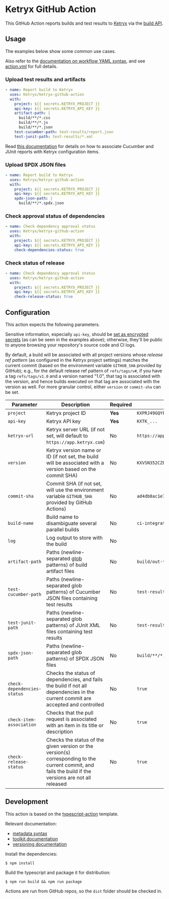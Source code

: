 # Ketryx GitHub Action

This GitHub Action reports builds and test results to [Ketryx](https://www.ketryx.com/) via the [build API](https://docs.ketryx.com/api/build-api).

## Usage

The examples below show some common use cases.

Also refer to the [documentation on workflow YAML syntax](https://help.github.com/en/articles/workflow-syntax-for-github-actions), and see [action.yml](action.yml) for full details.

### Upload test results and artifacts

```yaml
- name: Report build to Ketryx
  uses: Ketryx/ketryx-github-action
  with:
    project: ${{ secrets.KETRYX_PROJECT }}
    api-key: ${{ secrets.KETRYX_API_KEY }}
    artifact-path: |
      build/**/*.css
      build/**/*.js
      build/**/*.json
    test-cucumber-path: test-results/report.json
    test-junit-path: test-results/*.xml
```

Read [this documentation](https://docs.ketryx.com/manuals/man-06-test-management#id-3.4.-associating-automated-tests-with-configuration-items) for details on how to associate Cucumber and JUnit reports with Ketryx configuration items.

### Upload SPDX JSON files

```yaml
- name: Report build to Ketryx
  uses: Ketryx/ketryx-github-action
  with:
    project: ${{ secrets.KETRYX_PROJECT }}
    api-key: ${{ secrets.KETRYX_API_KEY }}
    spdx-json-path: |
      build/**/*.spdx.json
```

### Check approval status of dependencies

```yaml
- name: Check dependency approval status
  uses: Ketryx/ketryx-github-action
  with:
    project: ${{ secrets.KETRYX_PROJECT }}
    api-key: ${{ secrets.KETRYX_API_KEY }}
    check-dependencies-status: true
```

### Check status of release

```yaml
- name: Check dependency approval status
  uses: Ketryx/ketryx-github-action
  with:
    project: ${{ secrets.KETRYX_PROJECT }}
    api-key: ${{ secrets.KETRYX_API_KEY }}
    check-release-status: true
```

## Configuration

This action expects the following parameters.

Sensitive information, especially `api-key`, should be [set as encrypted secrets](https://help.github.com/en/articles/virtual-environments-for-github-actions#creating-and-using-secrets-encrypted-variables) (as can be seen in the examples above); otherwise, they'll be public to anyone browsing your repository's source code and CI logs.

By default, a build will be associated with all project versions whose _release ref pattern_ (as configured in the Ketryx project settings) matches the current commit (based on the environment variable `GITHUB_SHA` provided by GitHub); e.g., for the default release ref pattern of `refs/tags/v#`, if you have a tag `refs/tags/v1.0` and a version named "1.0", that tag is associated with the version, and hence builds executed on that tag are associated with the version as well.  For more granular control, either `version` or `commit-sha` can be set.

| Parameter                   | Description                                                                                                                                            | Required | Example                                    |
|-----------------------------|--------------------------------------------------------------------------------------------------------------------------------------------------------|----------|--------------------------------------------|
| `project`                   | Ketryx project ID                                                                                                                                      | **Yes**  | `KXPRJ49GQYFQ5RR9KRTPWTRTC39YZ9W`          |
| `api-key`                   | Ketryx API key                                                                                                                                         | **Yes**  | `KXTK_...`                                 |
| `ketryx-url`                | Ketryx server URL (if not set, will default to `https://app.ketryx.com`)                                                                               | No       | `https://app.ketryx.com`                   |
| `version`                   | Ketryx version name or ID (if not set, the build will be associated with a version based on the commit SHA)                                            | No       | `KXVSN352CZED7078FC8DN23YYZVM59D`          |
| `commit-sha`                | Commit SHA (if not set, will use the environment variable `GITHUB_SHA` provided by GitHub Actions)                                                     | No       | `ad4db8ac1e70bd41aa8bcee6f00a3a1e36bb0e01` |
| `build-name`                | Build name to disambiguate several parallel builds                                                                                                     | No       | `ci-integration-tests`                     |
| `log`                       | Log output to store with the build                                                                                                                     | No       |                                            |
| `artifact-path`             | Paths (newline-separated [glob](https://github.com/isaacs/node-glob#glob-primer) patterns) of build artifact files                                     | No       | `build/out-*.*`                            |
| `test-cucumber-path`        | Paths (newline-separated glob patterns) of Cucumber JSON files containing test results                                                                 | No       | `test-results/report.json`                 |
| `test-junit-path`           | Paths (newline-separated glob patterns) of JUnit XML files containing test results                                                                     | No       | `test-results/junit.xml`                   |
| `spdx-json-path`            | Paths (newline-separated glob patterns) of SPDX JSON files                                                                                             | No       | `build/**/*.spdx.json`                     |
| `check-dependencies-status` | Checks the status of dependencies, and fails the build if not all dependencies in the current commit are accepted and controlled                       | No       | `true`                                     |
| `check-item-association`    | Checks that the pull request is associated with an item in its title or description                                                                    | No       | `true`                                     |
| `check-release-status`      | Checks the status of the given version or the version(s) corresponding to the current commit, and fails the build if the versions are not all released | No       | `true`                                     |

## Development

This action is based on the [typescript-action](https://github.com/actions/typescript-action) template.

Relevant documentation:

* [metadata syntax](https://help.github.com/en/articles/metadata-syntax-for-github-actions)
* [toolkit documentation](https://github.com/actions/toolkit/blob/master/README.md#packages)
* [versioning documentation](https://github.com/actions/toolkit/blob/master/docs/action-versioning.md)

Install the dependencies:

```console
$ npm install
```

Build the typescript and package it for distribution:

```console
$ npm run build && npm run package
```

Actions are run from GitHub repos, so the `dist` folder should be checked in.
